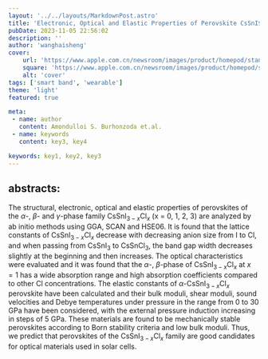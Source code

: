 ```yaml
---
layout: '../../layouts/MarkdownPost.astro'
title: 'Electronic, Optical and Elastic Properties of Perovskite CsSnI$_{3-x}$Cl$_x$ (x = 0, 1, 2, 3): Using First Principles Study'
pubDate: 2023-11-05 22:56:02
description: ''
author: 'wanghaisheng'
cover:
    url: 'https://www.apple.com.cn/newsroom/images/product/homepod/standard/Apple-HomePod-hero-230118_big.jpg.large_2x.jpg'
    square: 'https://www.apple.com.cn/newsroom/images/product/homepod/standard/Apple-HomePod-hero-230118_big.jpg.large_2x.jpg'
    alt: 'cover'
tags: ['smart band', 'wearable'] 
theme: 'light'
featured: true

meta:
 - name: author
   content: Amondulloi S. Burhonzoda et.al.
 - name: keywords
   content: key3, key4

keywords: key1, key2, key3
---
```


## abstracts:
The structural, electronic, optical and elastic properties of perovskites of the $\alpha$-, $\beta$- and $\gamma$-phase family CsSnI$_{3-x}$Cl$_x$ (x = 0, 1, 2, 3) are analyzed by ab initio methods using GGA, SCAN and HSE06. It is found that the lattice constants of CsSnI$_{3-x}$Cl$_x$ decrease with decreasing anion size from I to Cl, and when passing from CsSnI$_3$ to CsSnCl$_3$, the band gap width decreases slightly at the beginning and then increases. The optical characteristics were evaluated and it was found that the $\alpha$-, $\beta$-phase of CsSnI$_{3-x}$Cl$_x$ at $x=1$ has a wide absorption range and high absorption coefficients compared to other Cl concentrations. The elastic constants of $\alpha$-CsSnI$_{3-x}$Cl$_x$ perovskite have been calculated and their bulk moduli, shear moduli, sound velocities and Debye temperatures under pressure in the range from 0 to 30 GPa have been considered, with the external pressure induction increasing in steps of 5 GPa. These materials are found to be mechanically stable perovskites according to Born stability criteria and low bulk moduli. Thus, we predict that perovskites of the CsSnI$_{3-x}$Cl$_x$ family are good candidates for optical materials used in solar cells.
